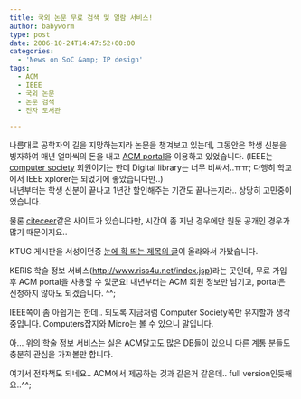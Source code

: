 ```yaml
---
title: 국외 논문 무료 검색 및 열람 서비스!
author: babyworm
type: post
date: 2006-10-24T14:47:52+00:00
categories:
  - 'News on SoC &amp; IP design'
tags:
  - ACM
  - IEEE
  - 국외 논문
  - 논문 검색
  - 전자 도서관

---
```

나름대로 공학자의 길을 지망하는지라 논문을 챙겨보고 있는데, 그동안은 학생 신분을 빙자하여 매년 얼마씩의 돈을 내고 [ACM portal][1]을 이용하고 있었습니다. (IEEE는 [computer society][2] 회원이기는 한데 Digital library는 너무 비싸서..ㅠㅠ; 다행히 학교에서 IEEE xplorer는 되었기에 좋았습니다만..)  
내년부터는 학생 신분이 끝나고 1년간 할인해주는 기간도 끝나는지라.. 상당히 고민중이었습니다.

물론 [citeceer][3]같은 사이트가 있습니다만, 시간이 좀 지난 경우에만 원문 공개인 경우가 많기 때문이지요..

KTUG 게시판을 서성이던중 [눈에 확 띄는 제목의 글][4]이 올라와서 가봤습니다. 

KERIS 학술 정보 서비스(<http://www.riss4u.net/index.jsp>)라는 곳인데, 무료 가입후 ACM portal을 사용할 수 있군요! 내년부터는 ACM 회원 정보만 남기고, portal은 신청하지 않아도 되겠습니다. ^^;

IEEE쪽이 좀 아쉽기는 한데.. 되도록 지금처럼 Computer Society쪽만 유지할까 생각중입니다. Computers잡지와 Micro는 볼 수 있으니 말입니다. 

아&#8230; 위의 학술 정보 서비스는 실은 ACM말고도 많은 DB들이 있으니 다른 계통 분들도 충분히 관심을 가져볼만 합니다. 

여기서 전자책도 되네요.. ACM에서 제공하는 것과 같은거 같은데.. full version인듯해요..^^;

 [1]: http://www.acm.org/
 [2]: http://www.computer.org/portal/site/ieeecs/index.jsp
 [3]: http://citeseer.ist.psu.edu/
 [4]: http://jbpark.tistory.com/53